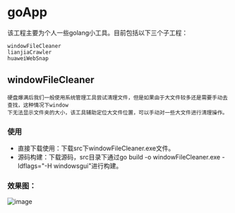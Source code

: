 # goApp
该工程主要为个人一些golang小工具。目前包括以下三个子工程：

	windowFileCleaner
	lianjiaCrawler
	huaweiWebSnap
  
## windowFileCleaner 

	硬盘爆满后我们一般使用系统管理工具尝试清理文件，但是如果由于大文件较多还是需要手动去查找，这种情况下window
	下无法显示文件夹的大小，该工具辅助定位大文件位置，可以手动对一些大文件进行清理操作。

### 使用

*	直接下载使用：下载src下windowFileCleaner.exe文件。
*	源码构建：下载源码，src目录下通过go build -o windowFileCleaner.exe  -ldflags="-H windowsgui"进行构建。

### 效果图：
	
  ![image](https://github.com/kmood/goApp/blob/master/windowFileCleaner/src/windowFileCleaner.png) 

